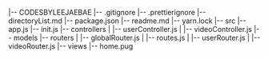 |-- CODESBYLEEJAEBAE
    |-- .gitignore
    |-- .prettierignore
    |-- directoryList.md
    |-- package.json
    |-- readme.md
    |-- yarn.lock
    |-- src
        |-- app.js
        |-- init.js
        |-- controllers
        |   |-- userController.js
        |   |-- videoController.js
        |-- models
        |-- routers
        |   |-- globalRouter.js
        |   |-- routes.js
        |   |-- userRouter.js
        |   |-- videoRouter.js
        |-- views
            |-- home.pug

